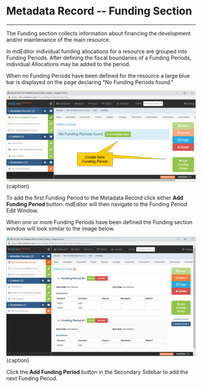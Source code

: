# Metadata Record -- Funding Section
---

The <span class="md-section">Funding</span> section collects information about financing the development and/or maintenance of the main resource.  

In mdEditor individual funding allocations for a resource are grouped into <span class="md-panel">Funding Periods</span>.  After defining the fiscal boundaries of a <span class="md-panel">Funding Periods</span>, individual <span class="md-panel">Allocations</span> may be added to the period.

When no <span class="md-panel">Funding Periods</span> have been defined for the resource a large blue bar is displayed on the page declaring "No Funding Periods found."  

![Funding Section with no Funding Periods Defined](/assets/reference/edit-objects/metadata/funding/funding-start.png){caption}

To add the first <span class="md-panel">Funding Period</span> to the <span class="md-panel"> Metadata Record</span> click either <strong class="btn btn-success btn-xs"> <i class="fa fa-plus"> </i> Add Funding Period </strong> button.  mdEditor will then navigate to the <span class="md-panel"> Funding Period</span> <span class="md-window"> Edit Window</span>.

When one or more <span class="md-panel">Funding Periods</span> have been defined the <span class="md-section">Funding</span> section window will look similar to the image below.  

![Funding Section with Multiple Funding Periods Defined](/assets/reference/edit-objects/metadata/funding/funding-start-2.png){caption}

Click the <strong class="btn btn-success btn-xs"> <i class="fa fa-plus"> </i> Add Funding Period</strong> button in the <span class="md-window">Secondary Sidebar</span> to add the next <span class="md-panel">Funding Period</span>.
